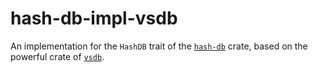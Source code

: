 # hash-db-impl-vsdb

An implementation for the `HashDB` trait of the [`hash-db`](https://crates.io/crates/hash-db) crate, based on the powerful crate of [`vsdb`](https://crates.io/crates/vsdb).
